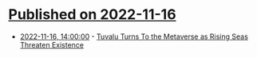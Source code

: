 # [Published on 2022-11-16](index.md)

* [2022-11-16, 14:00:00](https://tech.slashdot.org/story/22/11/16/0926237/tuvalu-turns-to-the-metaverse-as-rising-seas-threaten-existence?utm_source=rss1.0mainlinkanon&utm_medium=feed) - [Tuvalu Turns To the Metaverse as Rising Seas Threaten Existence](https://tech.slashdot.org/story/22/11/16/0926237/tuvalu-turns-to-the-metaverse-as-rising-seas-threaten-existence?utm_source=rss1.0mainlinkanon&utm_medium=feed)
